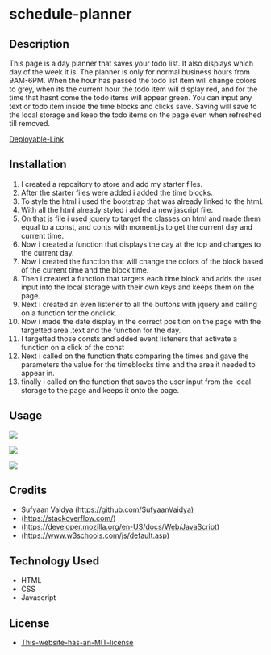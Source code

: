 # schedule-planner

## Description 

This page is a day planner that saves your todo list. It also displays which day of the week it is. The planner is only for normal business hours from 9AM-6PM. When the hour has passed the todo list item will change colors to grey, when its the current hour the todo item will display red, and for the time that hasnt come the todo items will appear green. You can input any text or todo item inside the time blocks and clicks save. Saving will save to the local storage and keep the todo items on the page even when refreshed till removed.


[Deployable-Link](https://sufyaanvaidya.github.io/schedule-planner/)

## Installation

1. I created a repository to store and add my starter files.
2. After the starter files were added i added the time blocks.
3. To style the html i used the bootstrap that was already linked to the html.
4. With all the html already styled i added a new jascript file.
5. On that js file i used jquery to target the classes on html and made them equal to a const, and conts with moment.js to get the current day and current time.
6. Now i created a function that displays the day at the top and changes to the current day.
7. Now i created the function that will change the colors of the block based of the current time and the block time.
8. Then i created a function that targets each time block and adds the user input into the local storage with their own keys and keeps them on the page.
9. Next i created an even listener to all the buttons with jquery and calling on a function for the onclick.
10. Now i made the date display in the correct position on the page with the targetted area .text and the function for the day.
11. I targetted those consts and added event listeners that activate a function on a click of the const
12. Next i called on the function thats comparing the times and gave the parameters the value for the timeblocks time and the area it needed to appear in.
13. finally i called on the function that saves the user input from the local storage to the page and keeps it onto the page.

## Usage 

![](./assets/images/Untitled_%20Jun%2028%2C%202022%205_12%20PM.gif)

![](./assets/images/code-2.PNG)

![](./assets/images/code-1.PNG)




## Credits

- Sufyaan Vaidya (https://github.com/SufyaanVaidya)
- (https://stackoverflow.com/)
- (https://developer.mozilla.org/en-US/docs/Web/JavaScript)
- (https://www.w3schools.com/js/default.asp)




## Technology Used

- HTML
- CSS
- Javascript

## License

- [This-website-has-an-MIT-license](https://github.com/SufyaanVaidya/code-quiz/blob/main/LICENSE)